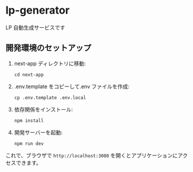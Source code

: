 # lp-generator

LP 自動生成サービスです

## 開発環境のセットアップ

1. next-app ディレクトリに移動:

   ```
   cd next-app
   ```

2. .env.template をコピーして.env ファイルを作成:

   ```
   cp .env.template .env.local
   ```

3. 依存関係をインストール:

   ```
   npm install
   ```

4. 開発サーバーを起動:
   ```
   npm run dev
   ```

これで、ブラウザで `http://localhost:3000` を開くとアプリケーションにアクセスできます。
